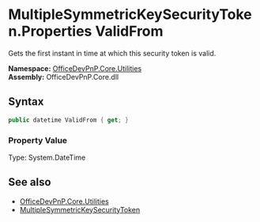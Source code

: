 # MultipleSymmetricKeySecurityToken.Properties ValidFrom
Gets the first instant in time at which this security token is valid.  

**Namespace:** [OfficeDevPnP.Core.Utilities](OfficeDevPnP.Core.Utilities.md)  
**Assembly:** OfficeDevPnP.Core.dll  
## Syntax
```C#
public datetime ValidFrom { get; }
```

### Property Value
Type: System.DateTime  

## See also
- [OfficeDevPnP.Core.Utilities](OfficeDevPnP.Core.Utilities.md)
- [MultipleSymmetricKeySecurityToken](OfficeDevPnP.Core.Utilities.MultipleSymmetricKeySecurityToken.md) 
